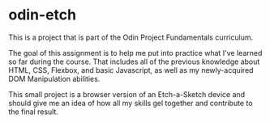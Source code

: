 # odin-etch

This is a project that is part of the Odin Project Fundamentals curriculum.

The goal of this assignment is to help me put into practice what I've learned so far during the course.
That includes all of the previous knowledge about HTML, CSS, Flexbox, and basic Javascript, as well as my newly-acquired DOM Manipulation abilities. 

This small project is a browser version of an Etch-a-Sketch device and should give me an idea of how all my skills gel together and contribute to the final result.
